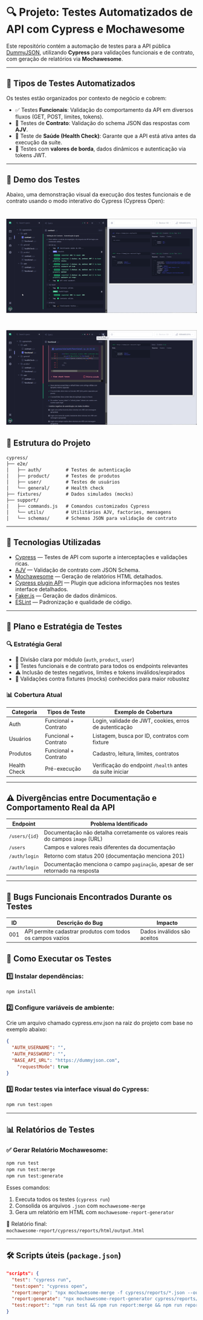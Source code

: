 # 🔍 Projeto: Testes Automatizados de API com Cypress e Mochawesome

Este repositório contém a automação de testes para a API pública [DummyJSON](https://dummyjson.com/), utilizando **Cypress** para validações funcionais e de contrato, com geração de relatórios via **Mochawesome**.

---

## 🧪 Tipos de Testes Automatizados

Os testes estão organizados por contexto de negócio e cobrem:

- ✅ Testes **Funcionais**: Validação do comportamento da API em diversos fluxos (GET, POST, limites, tokens).
- 🔐 Testes de **Contrato**: Validação do schema JSON das respostas com **AJV**.
- 🏥 Teste de **Saúde (Health Check)**: Garante que a API está ativa antes da execução da suíte.
- 🔁 Testes com **valores de borda**, dados dinâmicos e autenticação via tokens JWT.

---

## 📸 Demo dos Testes 


Abaixo, uma demonstração visual da execução dos testes funcionais e de contrato usando o modo interativo do Cypress (Cypress Open):

<h1 align="center">
  <img alt="Demo de Testes Contrato" src="./docs/public/testes-contrato.gif">
</h1>

<h1 align="center">
  <img alt="Demo de Testes funcionais" src="./docs/public/testes-funcionais.gif">
</h1>



## 📁 Estrutura do Projeto

```
cypress/
├── e2e/
│   ├── auth/         # Testes de autenticação
│   ├── product/      # Testes de produtos
│   ├── user/         # Testes de usuários
│   └── general/      # Health check
├── fixtures/         # Dados simulados (mocks)
├── support/
│   ├── commands.js   # Comandos customizados Cypress
│   └── utils/        # Utilitários AJV, factories, mensagens
│   └── schemas/      # Schemas JSON para validação de contrato
```

---

## 🚀 Tecnologias Utilizadas

- [Cypress](https://www.cypress.io/) — Testes de API com suporte a interceptações e validações ricas.
- [AJV](https://ajv.js.org/) — Validação de contrato com JSON Schema.
- [Mochawesome](https://github.com/adamgruber/mochawesome) — Geração de relatórios HTML detalhados.
- [Cypress plugin API](https://www.npmjs.com/package/cypress-plugin-api) — Plugin que adiciona informações nos testes interface detalhados.
- [Faker.js](https://fakerjs.dev/) — Geração de dados dinâmicos.
- [ESLint](https://eslint.org/) — Padronização e qualidade de código.

---

## 🧩 Plano e Estratégia de Testes

### 🔍 Estratégia Geral

- 🔁 Divisão clara por módulo (`auth`, `product`, `user`)
- 🧪 Testes funcionais e de contrato para todos os endpoints relevantes
- ⚠️ Inclusão de testes negativos, limites e tokens inválidos/expirados
- 🔎 Validações contra fixtures (mocks) conhecidos para maior robustez

### 📊 Cobertura Atual

| Categoria      | Tipos de Teste        | Exemplo de Cobertura                                      |
|----------------|-----------------------|------------------------------------------------------------|
| Auth           | Funcional + Contrato  | Login, validade de JWT, cookies, erros de autenticação     |
| Usuários       | Funcional + Contrato  | Listagem, busca por ID, contratos com fixture              |
| Produtos       | Funcional + Contrato  | Cadastro, leitura, limites, contratos                      |
| Health Check   | Pré-execução          | Verificação do endpoint `/health` antes da suíte iniciar   |

---

## ⚠️ Divergências entre Documentação e Comportamento Real da API

| Endpoint | Problema Identificado |
|---------|------------------------|
| `/users/{id}` | Documentação não detalha corretamente os valores reais do campos `image` (URL) |
| `/users` | Campos e valores reais diferentes da documentação |
| `/auth/login` | Retorno com status 200 (documentação menciona 201) | 
| `/auth/login`    | Documentação menciona o campo `paginação`, apesar de ser retornado na resposta |

---

## 🐞 Bugs Funcionais Encontrados Durante os Testes

| ID | Descrição do Bug | Impacto |
|----|-------------------|---------|
| 001 | API permite cadastrar produtos com todos os campos vazios | Dados inválidos são aceitos |




## 🧪 Como Executar os Testes

### 1️⃣ Instalar dependências:

```bash
npm install
```

### 2️⃣ Configure variáveis de ambiente:
Crie um arquivo chamado cypress.env.json na raiz do projeto com base no exemplo abaixo:

```json
{
  "AUTH_USERNAME": "",
  "AUTH_PASSWORD": "",
  "BASE_API_URL": "https://dummyjson.com",
    "requestMode": true
}
```

### 3️⃣ Rodar testes via interface visual do Cypress:

```bash
npm run test:open
```

---

## 📊 Relatórios de Testes

### ✅ Gerar Relatório Mochawesome:

```bash
npm run test
npm run test:merge
npm run test:generate
```

Esses comandos:
1. Executa todos os testes (`cypress run`)
2. Consolida os arquivos `.json` com `mochawesome-merge`
3. Gera um relatório em HTML com `mochawesome-report-generator`

📁 Relatório final:  
`mochawesome-report/cypress/reports/html/output.html`

---

## 🛠 Scripts úteis (`package.json`)

```json
"scripts": {
  "test": "cypress run",
  "test:open": "cypress open",
  "report:merge": "npx mochawesome-merge -f cypress/reports/*.json --output cypress/reports/output.json",
  "report:generate": "npx mochawesome-report-generator cypress/reports/output.json --output cypress/reports/html --inline",
  "test:report": "npm run test && npm run report:merge && npm run report:generate"
}
```
